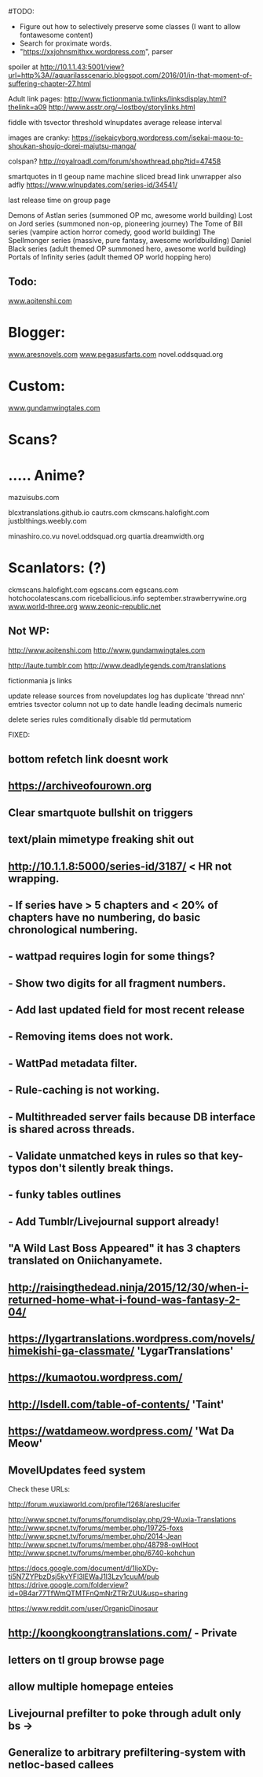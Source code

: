 #TODO:
 - Figure out how to selectively preserve some classes (I want to allow fontawesome content)
 - Search for proximate words.
 - "https://xxjohnsmithxx.wordpress.com", parser

spoiler at http://10.1.1.43:5001/view?url=http%3A//aquarilasscenario.blogspot.com/2016/01/in-that-moment-of-suffering-chapter-27.html

Adult link pages: 
http://www.fictionmania.tv/links/linksdisplay.html?thelink=a09
http://www.asstr.org/~lostboy/storylinks.html

fiddle with tsvector threshold
wlnupdates average release interval

images are cranky: https://isekaicyborg.wordpress.com/isekai-maou-to-shoukan-shoujo-dorei-majutsu-manga/

colspan? http://royalroadl.com/forum/showthread.php?tid=47458
 
smartquotes in tl geoup name
machine sliced bread link unwrapper
also adfly
https://www.wlnupdates.com/series-id/34541/

last release time on group page

Demons of Astlan series (summoned OP mc, awesome world building)
Lost on Jord series (summoned non-op, pioneering journey)
The Tome of Bill series (vampire action horror comedy, good world building)
The Spellmonger series (massive, pure fantasy, awesome worldbuilding)
Daniel Black series (adult themed OP summoned hero, awesome world building)
Portals of Infinity series (adult themed OP world hopping hero)
 


## Todo:
www.aoitenshi.com

# Blogger:
www.aresnovels.com
www.pegasusfarts.com
novel.oddsquad.org

# Custom: 
www.gundamwingtales.com

# Scans?

# ..... Anime?
mazuisubs.com


blcxtranslations.github.io
cautrs.com
ckmscans.halofight.com
justblthings.weebly.com

minashiro.co.vu
novel.oddsquad.org
quartia.dreamwidth.org


# Scanlators: (?)
ckmscans.halofight.com
egscans.com
egscans.com 
hotchocolatescans.com
riceballicious.info
september.strawberrywine.org
www.world-three.org
www.zeonic-republic.net

## Not WP:
http://www.aoitenshi.com
http://www.gundamwingtales.com

 


http://laute.tumblr.com
http://www.deadlylegends.com/translations 

fictionmania js links 
 
update release sources from novelupdates
log has duplicate 'thread nnn' emtries 
tsvector column not up to date
handle leading decimals numeric

delete series
rules comditionally disable tld permutatiom

 FIXED:
 ## bottom refetch link doesnt work
 ## https://archiveofourown.org
 ## Clear smartquote bullshit on triggers 
 ## text/plain mimetype freaking shit out
 ## http://10.1.1.8:5000/series-id/3187/ < HR not wrapping.
 ## - If series have > 5 chapters and < 20% of chapters have no numbering, do basic chronological numbering.
 ## - wattpad requires login for some things?
 ## - Show two digits for all fragment numbers.
 ## - Add last updated field for most recent release
 ## - Removing items does not work.
 ## - WattPad metadata filter.
 ## - Rule-caching is not working.
 ## - Multithreaded server fails because DB interface is shared across threads.
 ## - Validate unmatched keys in rules so that key-typos don't silently break things.
 ## - funky tables outlines
 ## - Add Tumblr/Livejournal support already!
 ## "A Wild Last Boss Appeared" it has 3 chapters translated on Oniichanyamete.
 ## http://raisingthedead.ninja/2015/12/30/when-i-returned-home-what-i-found-was-fantasy-2-04/
 ## https://lygartranslations.wordpress.com/novels/himekishi-ga-classmate/   'LygarTranslations'
 ## https://kumaotou.wordpress.com/
 ## http://lsdell.com/table-of-contents/  'Taint'
 ## https://watdameow.wordpress.com/      'Wat Da Meow'
 ## MovelUpdates feed system


Check these URLs:



http://forum.wuxiaworld.com/profile/1268/areslucifer

http://www.spcnet.tv/forums/forumdisplay.php/29-Wuxia-Translations
http://www.spcnet.tv/forums/member.php/19725-foxs
http://www.spcnet.tv/forums/member.php/2014-Jean
http://www.spcnet.tv/forums/member.php/48798-owlHoot
http://www.spcnet.tv/forums/member.php/6740-kohchun

https://docs.google.com/document/d/1ljoXDy-ti5N7ZYPbzDsj5kvYFl3lEWaJ1l3Lzv1cuuM/pub
https://drive.google.com/folderview?id=0B4ar77TfWmQTMTFnQmNrZTRrZUU&usp=sharing

https://www.reddit.com/user/OrganicDinosaur




## http://koongkoongtranslations.com/ - Private



## letters on tl group browse page
## allow multiple homepage enteies
## Livejournal prefilter to poke through adult only bs ->
##     Generalize to arbitrary prefiltering-system with netloc-based callees